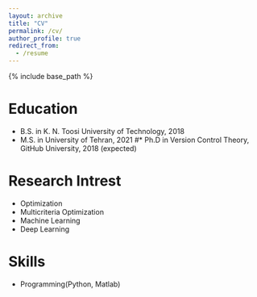 ```yaml
---
layout: archive
title: "CV"
permalink: /cv/
author_profile: true
redirect_from:
  - /resume
---
```


{% include base_path %}

Education
======
* B.S. in K. N. Toosi University of Technology, 2018
* M.S. in University of Tehran, 2021
#* Ph.D in Version Control Theory, GitHub University, 2018 (expected)

Research Intrest
======
* Optimization
* Multicriteria Optimization
* Machine Learning
* Deep Learning
  
Skills
======
* Programming(Python, Matlab)


